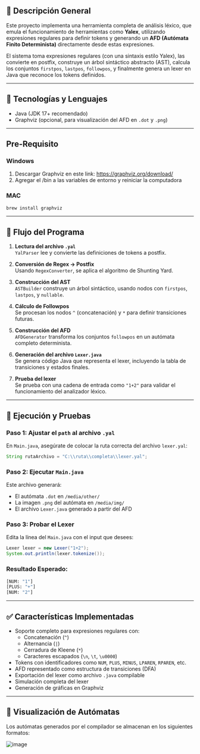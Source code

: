 ## 📌 Descripción General

Este proyecto implementa una herramienta completa de análisis léxico, que emula el funcionamiento de herramientas como **Yalex**, utilizando expresiones regulares para definir tokens y generando un **AFD (Autómata Finito Determinista)** directamente desde estas expresiones.

El sistema toma expresiones regulares (con una sintaxis estilo Yalex), las convierte en postfix, construye un árbol sintáctico abstracto (AST), calcula los conjuntos `firstpos`, `lastpos`, `followpos`, y finalmente genera un lexer en Java que reconoce los tokens definidos.

---

## 🔧 Tecnologías y Lenguajes

- Java (JDK 17+ recomendado)
- Graphviz (opcional, para visualización del AFD en `.dot` y `.png`)
  
---

## Pre-Requisito
### Windows
1. Descargar Graphviz en este link: https://graphviz.org/download/ 
2. Agregar el /bin a las variables de entorno y reiniciar la computadora
### MAC
```java
brew install graphviz 
```
---


## 🔄 Flujo del Programa

1. **Lectura del archivo `.yal`**  
   `YalParser` lee y convierte las definiciones de tokens a postfix.

2. **Conversión de Regex → Postfix**  
   Usando `RegexConverter`, se aplica el algoritmo de Shunting Yard.

3. **Construcción del AST**  
   `ASTBuilder` construye un árbol sintáctico, usando nodos con `firstpos`, `lastpos`, y `nullable`.

4. **Cálculo de Followpos**  
   Se procesan los nodos `^` (concatenación) y `*` para definir transiciones futuras.

5. **Construcción del AFD**  
   `AFDGenerator` transforma los conjuntos `followpos` en un autómata completo determinista.

6. **Generación del archivo `Lexer.java`**  
   Se genera código Java que representa el lexer, incluyendo la tabla de transiciones y estados finales.

7. **Prueba del lexer**  
   Se prueba con una cadena de entrada como `"1+2"` para validar el funcionamiento del analizador léxico.

---

## 🧪 Ejecución y Pruebas

### Paso 1: Ajustar el `path` al archivo `.yal`

En `Main.java`, asegúrate de colocar la ruta correcta del archivo `lexer.yal`:

```java
String rutaArchivo = "C:\\ruta\\completa\\lexer.yal";
```

### Paso 2: Ejecutar `Main.java`

Este archivo generará:

- El autómata `.dot` en `/media/other/`
- La imagen `.png` del autómata en `/media/img/`
- El archivo `Lexer.java` generado a partir del AFD

### Paso 3: Probar el Lexer

Edita la línea del `Main.java` con el input que desees:

```java
Lexer lexer = new Lexer("1+2");
System.out.println(lexer.tokenize());
```

### Resultado Esperado:

```bash
[NUM: "1"]
[PLUS: "+"]
[NUM: "2"]
```

---

## ✅ Características Implementadas

- Soporte completo para expresiones regulares con:
  - Concatenación (`^`)
  - Alternancia (`|`)
  - Cerradura de Kleene (`*`)
  - Caracteres escapados (`\n`, `\t`, `\u0000`)
- Tokens con identificadores como `NUM`, `PLUS`, `MINUS`, `LPAREN`, `RPAREN`, etc.
- AFD representado como estructura de transiciones (DFA)
- Exportación del lexer como archivo `.java` compilable
- Simulación completa del lexer
- Generación de gráficas en Graphviz

---

## 📸 Visualización de Autómatas

Los autómatas generados por el compilador se almacenan en los siguientes formatos:

![image](https://github.com/user-attachments/assets/41b3ff19-ce11-4021-a8ad-c64bb058d891)
